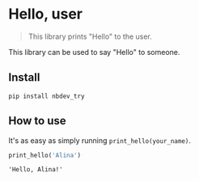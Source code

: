 # Hello, user
> This library prints "Hello" to the user.


This library can be used to say "Hello" to someone.

## Install

`pip install nbdev_try`

## How to use

It's as easy as simply running `print_hello(your_name)`.

```python
print_hello('Alina')
```




    'Hello, Alina!'


